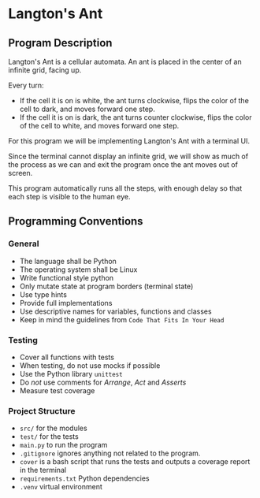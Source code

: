 # Langton's Ant

## Program Description
Langton's Ant is a cellular automata. An ant is placed in the center of an infinite grid, facing up.

Every turn:
- If the cell it is on is white, the ant turns clockwise, flips the
color of the cell to dark, and moves forward one step.
- If the cell it is on is dark, the ant turns counter clockwise, flips the color
  of the cell to white, and moves forward one step.
  
For this program we will be implementing Langton's Ant with a terminal UI.

Since the terminal cannot display an infinite grid, we will show as much of the
process as we can and exit the program once the ant moves out of screen.

This program automatically runs all the steps, with enough delay so that each
step is visible to the human eye.

## Programming Conventions

### General
- The language shall be Python
- The operating system shall be Linux
- Write functional style python
- Only mutate state at program borders (terminal state)
- Use type hints
- Provide full implementations
- Use descriptive names for variables, functions and classes
- Keep in mind the guidelines from `Code That Fits In Your Head`

### Testing
- Cover all functions with tests
- When testing, do not use mocks if possible
- Use the Python library `unittest`
- Do _not_ use comments for _Arrange_, _Act_ and _Asserts_
- Measure test coverage

### Project Structure
- `src/` for the modules
- `test/` for the tests
- `main.py` to run the program
- `.gitignore` ignores anything not related to the program.
- `cover` is a bash script that runs the tests and outputs a coverage report in the terminal
- `requirements.txt` Python dependencies
- `.venv` virtual environment
